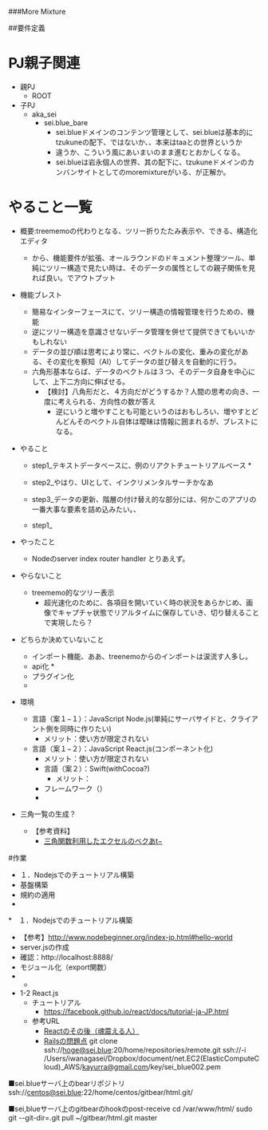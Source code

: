 ###More Mixture

##要件定義

# PJ親子関連
* 親PJ
  * ROOT
* 子PJ
  * aka_sei
    * sei.blue_bare
      * sei.blueドメインのコンテンツ管理として、sei.blueは基本的にtzukuneの配下、ではないか、、本来はtaaとの世界というか
      * 違うか、こういう風にあいまいのまま進むとおかしくなる。
      * sei.blueは岩永個人の世界、其の配下に、tzukuneドメインのカンバンサイトとしてのmoremixtureがいる、が正解か。

# やること一覧

* 概要:treememoの代わりとなる、ツリー折りたたみ表示や、できる、構造化エディタ
  * から、機能要件が拡張、オールラウンドのドキュメント整理ツール、単純にツリー構造で見たい時は、そのデータの属性としての親子関係を見れば良い。でアウトプット
* 機能ブレスト
	* 簡易なインターフェースにて、ツリー構造の情報管理を行うための、機能
	* 逆にツリー構造を意識させないデータ管理を併せて提供できてもいいかもしれない
	* データの並び順は思考により常に、ベクトルの変化、重みの変化がある、その変化を察知（AI）してデータの並び替えを自動的に行う。
  * 六角形基本ならば、データのベクトルは３つ、そのデータ自身を中心にして、上下二方向に伸ばせる。
    * 【検討】八角形だと、４方向だがどうするか？人間の思考の向き、一度に考えられる、方向性の数が答え
      * 逆にいうと増やすことも可能というのはおもしろい、増やすとどんどんそのベクトル自体は曖昧は情報に囲まれるが、ブレストになる。
* やること
	* step1_テキストデータベースに、例のリアクトチュートリアルベース
		* 
	* step2_やはり、UIとして、インクリメンタルサーチかなあ
	
	* step3_データの更新、階層の付け替え的な部分には、何かこのアプリの一番大事な要素を詰め込みたい。、
	
	* step1_
	
* やったこと
    * Nodeのserver index router handler とりあえず。

* やらないこと
	* treememo的なツリー表示
		* 超光速化のために、各項目を開いていく時の状況をあらかじめ、画像でキャプチャ状態でリアルタイムに保存していき、切り替えることで実現したら？
* どちらか決めていないこと
	* インポート機能、ああ、treenemoからのインポートは涙流す人多し。
	* api化
		*
	* プラグイン化
	*
* 環境
	* 言語（案１−１）：JavaScript Node.js(単純にサーバサイドと、クライアント側を同時に作りたい)
		* メリット：使い方が限定されない
  * 言語（案１−２）：JavaScript React.js(コンポーネント化)
    * メリット：使い方が限定されない
	* 言語（案２）：Swift(withCocoa?)
		* メリット：
	* フレームワーク（）
	*

* 三角一覧の生成？
    * 【参考資料】
        * [三角関数利用したエクセルのベクあt−](http://yamav102.cocolog-nifty.com/blog/2012/02/post-1e09.html)

#作業
* １．Nodejsでのチュートリアル構築
* 基盤構築
* 規約の適用
*
*　１．Nodejsでのチュートリアル構築
  * 【参考】http://www.nodebeginner.org/index-jp.html#hello-world
  * server.jsの作成
  * 確認：http://localhost:8888/
  * モジュール化（export関数）
  *
    *
* 1-2 React.js
  * チュートリアル
    * https://facebook.github.io/react/docs/tutorial-ja-JP.html
  * 参考URL
    * [Reactのその後（魂震える人）](http://qiita.com/mizchi/items/82f205e16e78424df71b)
    * [Railsの問題点](http://qiita.com/kaiinui/items/2781219340d427543d08)
git clone ssh://hoge@sei.blue:20/home/repositories/remote.git
ssh://-i /Users/iwanagasei/Dropbox/document/net.EC2(ElasticComputeCloud)_AWS/kayurra@gmail.com/key/sei_blue002.pem

■sei.blueサーバ上のbearリポジトリ
ssh://centos@sei.blue:22/home/centos/gitbear/html.git/

■sei,blueサーバ上のgitbearのhookのpost-receive
cd /var/www/html/
sudo  git --git-dir=.git pull ~/gitbear/html.git  master
